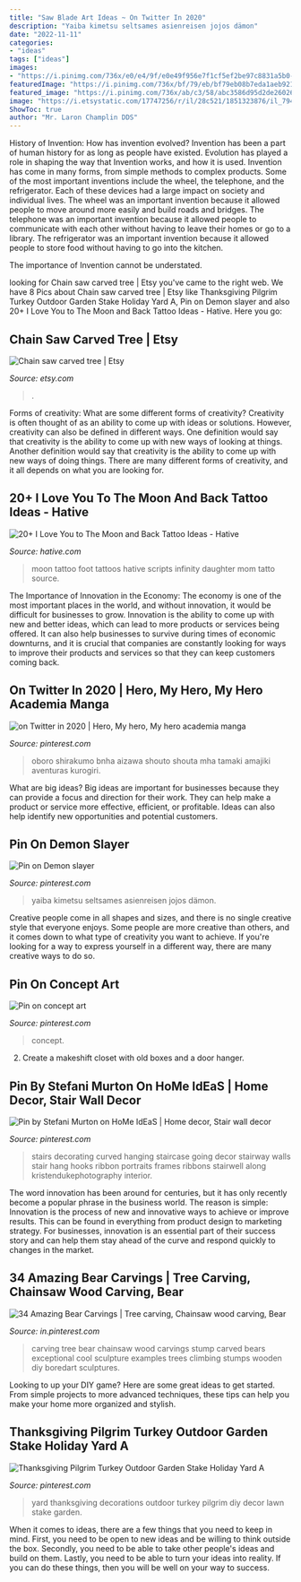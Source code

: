 ```yaml
---
title: "Saw Blade Art Ideas ~ On Twitter In 2020"
description: "Yaiba kimetsu seltsames asienreisen jojos dämon"
date: "2022-11-11"
categories:
- "ideas"
tags: ["ideas"]
images:
- "https://i.pinimg.com/736x/e0/e4/9f/e0e49f956e7f1cf5ef2be97c8831a5b0--yard-decorations-halloween-decorations.jpg"
featuredImage: "https://i.pinimg.com/736x/bf/79/eb/bf79eb08b7eda1aeb92122c4713b1948.jpg"
featured_image: "https://i.pinimg.com/736x/ab/c3/58/abc3586d95d2de26026eeb7c0b1fadae--photo-hanging-hanging-art.jpg"
image: "https://i.etsystatic.com/17747256/r/il/28c521/1851323876/il_794xN.1851323876_lgsb.jpg"
ShowToc: true
author: "Mr. Laron Champlin DDS"
---
```



History of Invention: How has invention evolved?
Invention has been a part of human history for as long as people have existed. Evolution has played a role in shaping the way that Invention works, and how it is used. Invention has come in many forms, from simple methods to complex products. 
Some of the most important inventions include the wheel, the telephone, and the refrigerator. Each of these devices had a large impact on society and individual lives. The wheel was an important invention because it allowed people to move around more easily and build roads and bridges. The telephone was an important invention because it allowed people to communicate with each other without having to leave their homes or go to a library. The refrigerator was an important invention because it allowed people to store food without having to go into the kitchen. 

The importance of Invention cannot be understated.

	

		
looking for Chain saw carved tree | Etsy you've came to the right web. We have 8 Pics about Chain saw carved tree | Etsy like Thanksgiving Pilgrim Turkey Outdoor Garden Stake Holiday Yard A, Pin on Demon slayer and also 20+ I Love You to The Moon and Back Tattoo Ideas - Hative. Here you go:
		
    
## Chain Saw Carved Tree | Etsy

<img loading=lazy src="https://i.etsystatic.com/17747256/r/il/28c521/1851323876/il_794xN.1851323876_lgsb.jpg" onerror="this.onerror=null;this.src='https://tse3.mm.bing.net/th?id=OIP.U6VoY2WseuzeToG2mI_DTgHaNK&amp;pid=15.1';" alt="Chain saw carved tree | Etsy">

_Source: etsy.com_

>. 

	

Forms of creativity: What are some different forms of creativity?
Creativity is often thought of as an ability to come up with ideas or solutions. However, creativity can also be defined in different ways. One definition would say that creativity is the ability to come up with new ways of looking at things. Another definition would say that creativity is the ability to come up with new ways of doing things. There are many different forms of creativity, and it all depends on what you are looking for.

    
## 20+ I Love You To The Moon And Back Tattoo Ideas - Hative

<img loading=lazy src="https://hative.com/wp-content/uploads/2014/03/moon-back-tattoos/6-scripts-and-moon-on-foot.jpg" onerror="this.onerror=null;this.src='https://tse1.mm.bing.net/th?id=OIP.9NuLurrdoB10EWliae9ldgHaJ4&amp;pid=15.1';" alt="20+ I Love You to The Moon and Back Tattoo Ideas - Hative">

_Source: hative.com_

>moon tattoo foot tattoos hative scripts infinity daughter mom tatto source. 

	

The Importance of Innovation in the Economy:
The economy is one of the most important places in the world, and without innovation, it would be difficult for businesses to grow. Innovation is the ability to come up with new and better ideas, which can lead to more products or services being offered. It can also help businesses to survive during times of economic downturns, and it is crucial that companies are constantly looking for ways to improve their products and services so that they can keep customers coming back.

    
## On Twitter In 2020 | Hero, My Hero, My Hero Academia Manga

<img loading=lazy src="https://i.pinimg.com/736x/5f/7f/99/5f7f992a15567ff1c09604c4974669c1.jpg" onerror="this.onerror=null;this.src='https://tse2.mm.bing.net/th?id=OIP.uq2eB8Gdk-mBITAOFZED5QHaMY&amp;pid=15.1';" alt="on Twitter in 2020 | Hero, My hero, My hero academia manga">

_Source: pinterest.com_

>oboro shirakumo bnha aizawa shouto shouta mha tamaki amajiki aventuras kurogiri. 

	

What are big ideas?
Big ideas are important for businesses because they can provide a focus and direction for their work. They can help make a product or service more effective, efficient, or profitable. Ideas can also help identify new opportunities and potential customers.

    
## Pin On Demon Slayer

<img loading=lazy src="https://i.pinimg.com/736x/07/90/d1/0790d118f4b7241b1f9c3da2153e75d2.jpg" onerror="this.onerror=null;this.src='https://tse2.mm.bing.net/th?id=OIP.iHRXpTxcJIb-4SO9jZ8SlgAAAA&amp;pid=15.1';" alt="Pin on Demon slayer">

_Source: pinterest.com_

>yaiba kimetsu seltsames asienreisen jojos dämon. 

	

Creative people come in all shapes and sizes, and there is no single creative style that everyone enjoys. Some people are more creative than others, and it comes down to what type of creativity you want to achieve. If you're looking for a way to express yourself in a different way, there are many creative ways to do so.

    
## Pin On Concept Art

<img loading=lazy src="https://i.pinimg.com/736x/ec/c7/ee/ecc7ee277ec3e60b5d3e281d27c2451d.jpg" onerror="this.onerror=null;this.src='https://tse3.mm.bing.net/th?id=OIP.ShXrDIq2oDC1vyANv31gIAHaKG&amp;pid=15.1';" alt="Pin on concept art">

_Source: pinterest.com_

>concept. 

	

2. Create a makeshift closet with old boxes and a door hanger.

    
## Pin By Stefani Murton On HoMe IdEaS | Home Decor, Stair Wall Decor

<img loading=lazy src="https://i.pinimg.com/736x/ab/c3/58/abc3586d95d2de26026eeb7c0b1fadae--photo-hanging-hanging-art.jpg" onerror="this.onerror=null;this.src='https://tse3.mm.bing.net/th?id=OIP.C15bx97-TAMVUCkD6KX2TAHaLG&amp;pid=15.1';" alt="Pin by Stefani Murton on HoMe IdEaS | Home decor, Stair wall decor">

_Source: pinterest.com_

>stairs decorating curved hanging staircase going decor stairway walls stair hang hooks ribbon portraits frames ribbons stairwell along kristendukephotography interior. 

	

The word innovation has been around for centuries, but it has only recently become a popular phrase in the business world. The reason is simple: Innovation is the process of new and innovative ways to achieve or improve results. This can be found in everything from product design to marketing strategy. For businesses, innovation is an essential part of their success story and can help them stay ahead of the curve and respond quickly to changes in the market.

    
## 34 Amazing Bear Carvings | Tree Carving, Chainsaw Wood Carving, Bear

<img loading=lazy src="https://i.pinimg.com/736x/bf/79/eb/bf79eb08b7eda1aeb92122c4713b1948.jpg" onerror="this.onerror=null;this.src='https://tse3.mm.bing.net/th?id=OIP.6e8uNjN005lGB3MQactVZgHaSY&amp;pid=15.1';" alt="34 Amazing Bear Carvings | Tree carving, Chainsaw wood carving, Bear">

_Source: in.pinterest.com_

>carving tree bear chainsaw wood carvings stump carved bears exceptional cool sculpture examples trees climbing stumps wooden diy boredart sculptures. 

	

Looking to up your DIY game? Here are some great ideas to get started. From simple projects to more advanced techniques, these tips can help you make your home more organized and stylish.

    
## Thanksgiving Pilgrim Turkey Outdoor Garden Stake Holiday Yard A

<img loading=lazy src="https://i.pinimg.com/736x/e0/e4/9f/e0e49f956e7f1cf5ef2be97c8831a5b0--yard-decorations-halloween-decorations.jpg" onerror="this.onerror=null;this.src='https://tse4.mm.bing.net/th?id=OIP.78M6nxgXoKIGhVqytgQV3QHaJ3&amp;pid=15.1';" alt="Thanksgiving Pilgrim Turkey Outdoor Garden Stake Holiday Yard A">

_Source: pinterest.com_

>yard thanksgiving decorations outdoor turkey pilgrim diy decor lawn stake garden. 

	

When it comes to ideas, there are a few things that you need to keep in mind. First, you need to be open to new ideas and be willing to think outside the box. Secondly, you need to be able to take other people's ideas and build on them. Lastly, you need to be able to turn your ideas into reality. If you can do these things, then you will be well on your way to success.

